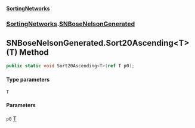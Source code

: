#### [SortingNetworks](./index.md 'index')
### [SortingNetworks](./SortingNetworks.md 'SortingNetworks').[SNBoseNelsonGenerated](./SortingNetworks-SNBoseNelsonGenerated.md 'SortingNetworks.SNBoseNelsonGenerated')
## SNBoseNelsonGenerated.Sort20Ascending&lt;T&gt;(T) Method
```csharp
public static void Sort20Ascending<T>(ref T p0);
```
#### Type parameters
<a name='SortingNetworks-SNBoseNelsonGenerated-Sort20Ascending-T-(T)-T'></a>
`T`  
  
#### Parameters
<a name='SortingNetworks-SNBoseNelsonGenerated-Sort20Ascending-T-(T)-p0'></a>
`p0` [T](#SortingNetworks-SNBoseNelsonGenerated-Sort20Ascending-T-(T)-T 'SortingNetworks.SNBoseNelsonGenerated.Sort20Ascending&lt;T&gt;(T).T')  
  
